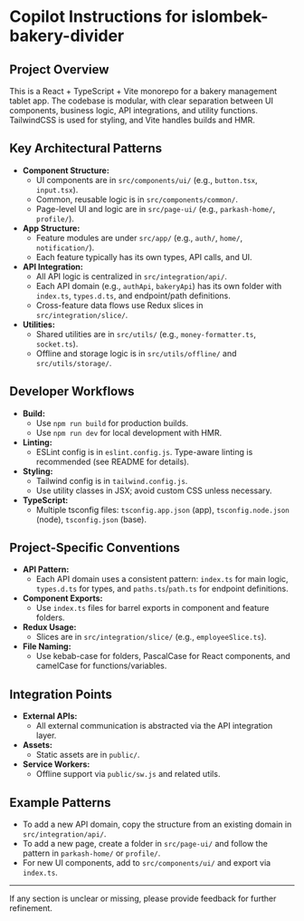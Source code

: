 # Copilot Instructions for islombek-bakery-divider

## Project Overview
This is a React + TypeScript + Vite monorepo for a bakery management tablet app. The codebase is modular, with clear separation between UI components, business logic, API integrations, and utility functions. TailwindCSS is used for styling, and Vite handles builds and HMR.

## Key Architectural Patterns
- **Component Structure:**
  - UI components are in `src/components/ui/` (e.g., `button.tsx`, `input.tsx`).
  - Common, reusable logic is in `src/components/common/`.
  - Page-level UI and logic are in `src/page-ui/` (e.g., `parkash-home/`, `profile/`).
- **App Structure:**
  - Feature modules are under `src/app/` (e.g., `auth/`, `home/`, `notification/`).
  - Each feature typically has its own types, API calls, and UI.
- **API Integration:**
  - All API logic is centralized in `src/integration/api/`.
  - Each API domain (e.g., `authApi`, `bakeryApi`) has its own folder with `index.ts`, `types.d.ts`, and endpoint/path definitions.
  - Cross-feature data flows use Redux slices in `src/integration/slice/`.
- **Utilities:**
  - Shared utilities are in `src/utils/` (e.g., `money-formatter.ts`, `socket.ts`).
  - Offline and storage logic is in `src/utils/offline/` and `src/utils/storage/`.

## Developer Workflows
- **Build:**
  - Use `npm run build` for production builds.
  - Use `npm run dev` for local development with HMR.
- **Linting:**
  - ESLint config is in `eslint.config.js`. Type-aware linting is recommended (see README for details).
- **Styling:**
  - Tailwind config is in `tailwind.config.js`.
  - Use utility classes in JSX; avoid custom CSS unless necessary.
- **TypeScript:**
  - Multiple tsconfig files: `tsconfig.app.json` (app), `tsconfig.node.json` (node), `tsconfig.json` (base).

## Project-Specific Conventions
- **API Pattern:**
  - Each API domain uses a consistent pattern: `index.ts` for main logic, `types.d.ts` for types, and `paths.ts`/`path.ts` for endpoint definitions.
- **Component Exports:**
  - Use `index.ts` files for barrel exports in component and feature folders.
- **Redux Usage:**
  - Slices are in `src/integration/slice/` (e.g., `employeeSlice.ts`).
- **File Naming:**
  - Use kebab-case for folders, PascalCase for React components, and camelCase for functions/variables.

## Integration Points
- **External APIs:**
  - All external communication is abstracted via the API integration layer.
- **Assets:**
  - Static assets are in `public/`.
- **Service Workers:**
  - Offline support via `public/sw.js` and related utils.

## Example Patterns
- To add a new API domain, copy the structure from an existing domain in `src/integration/api/`.
- To add a new page, create a folder in `src/page-ui/` and follow the pattern in `parkash-home/` or `profile/`.
- For new UI components, add to `src/components/ui/` and export via `index.ts`.

---

If any section is unclear or missing, please provide feedback for further refinement.
